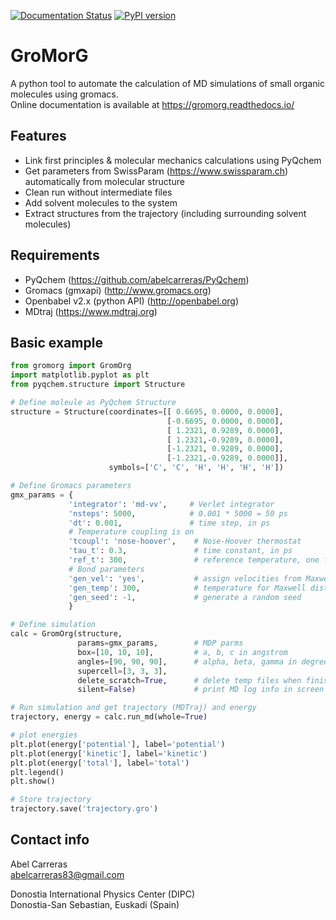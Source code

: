 [![Documentation Status](https://readthedocs.org/projects/gromorg/badge/?version=latest)](https://gromorg.readthedocs.io/en/latest/?badge=latest)
[![PyPI version](https://badge.fury.io/py/gromorg.svg)](https://badge.fury.io/py/gromorg)


GroMorG
=======

A python tool to automate the calculation of MD simulations of small organic molecules using gromacs.  
Online documentation is available at https://gromorg.readthedocs.io/

Features
--------
- Link first principles & molecular mechanics calculations using PyQchem
- Get parameters from SwissParam (https://www.swissparam.ch) automatically from molecular structure
- Clean run without intermediate files
- Add solvent molecules to the system
- Extract structures from the trajectory (including surrounding solvent molecules)

Requirements
------------
- PyQchem (https://github.com/abelcarreras/PyQchem)
- Gromacs (gmxapi) (http://www.gromacs.org)
- Openbabel v2.x (python API) (http://openbabel.org)
- MDtraj (https://www.mdtraj.org)

Basic example
-------------
```python
from gromorg import GromOrg
import matplotlib.pyplot as plt
from pyqchem.structure import Structure

# Define moleule as PyQchem Structure
structure = Structure(coordinates=[[ 0.6695, 0.0000, 0.0000],
                                   [-0.6695, 0.0000, 0.0000],
                                   [ 1.2321, 0.9289, 0.0000],
                                   [ 1.2321,-0.9289, 0.0000],
                                   [-1.2321, 0.9289, 0.0000],
                                   [-1.2321,-0.9289, 0.0000]],
                      symbols=['C', 'C', 'H', 'H', 'H', 'H'])

# Define Gromacs parameters
gmx_params = {
             'integrator': 'md-vv',     # Verlet integrator
             'nsteps': 5000,            # 0.001 * 5000 = 50 ps
             'dt': 0.001,               # time step, in ps
             # Temperature coupling is on
             'tcoupl': 'nose-hoover',    # Nose-Hoover thermostat
             'tau_t': 0.3,               # time constant, in ps
             'ref_t': 300,               # reference temperature, one for each group, in K
             # Bond parameters
             'gen_vel': 'yes',           # assign velocities from Maxwell distributio
             'gen_temp': 300,            # temperature for Maxwell distribution
             'gen_seed': -1,             # generate a random seed
             }

# Define simulation
calc = GromOrg(structure, 
               params=gmx_params,        # MDP parms 
               box=[10, 10, 10],         # a, b, c in angstrom
               angles=[90, 90, 90],      # alpha, beta, gamma in degree
               supercell=[3, 3, 3],
               delete_scratch=True,      # delete temp files when finished
               silent=False)             # print MD log info in screen

# Run simulation and get trajectory (MDTraj) and energy
trajectory, energy = calc.run_md(whole=True) 

# plot energies
plt.plot(energy['potential'], label='potential')
plt.plot(energy['kinetic'], label='kinetic')
plt.plot(energy['total'], label='total')
plt.legend()
plt.show()

# Store trajectory
trajectory.save('trajectory.gro')
```

Contact info
------------
Abel Carreras  
abelcarreras83@gmail.com

Donostia International Physics Center (DIPC)  
Donostia-San Sebastian, Euskadi (Spain)
